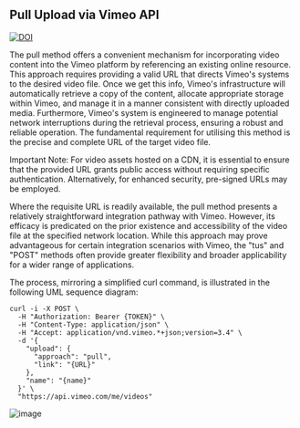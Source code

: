 ## Pull Upload via Vimeo API

[![DOI](https://zenodo.org/badge/973096294.svg)](https://doi.org/10.5281/zenodo.15286574)

The pull method offers a convenient mechanism for incorporating video content into the Vimeo platform by referencing an existing online resource. This approach requires providing a valid URL that directs Vimeo's systems to the desired video file. Once we get this info, Vimeo's infrastructure will automatically retrieve a copy of the content, allocate appropriate storage within Vimeo, and manage it in a manner consistent with directly uploaded media. Furthermore, Vimeo's system is engineered to manage potential network interruptions during the retrieval process, ensuring a robust and reliable operation. The fundamental requirement for utilising this method is the precise and complete URL of the target video file.

Important Note: For video assets hosted on a CDN, it is essential to ensure that the provided URL grants public access without requiring specific authentication. Alternatively, for enhanced security, pre-signed URLs may be employed.

Where the requisite URL is readily available, the pull method presents a relatively straightforward integration pathway with Vimeo. However, its efficacy is predicated on the prior existence and accessibility of the video file at the specified network location. While this approach may prove advantageous for certain integration scenarios with Vimeo, the "tus" and "POST" methods often provide greater flexibility and broader applicability for a wider range of applications.

The process, mirroring a simplified curl command, is illustrated in the following UML sequence diagram:

~~~```bash
curl -i -X POST \
  -H "Authorization: Bearer {TOKEN}" \
  -H "Content-Type: application/json" \
  -H "Accept: application/vnd.vimeo.*+json;version=3.4" \
  -d '{
    "upload": {
      "approach": "pull",
      "link": "{URL}"
    },
    "name": "{name}"
  }' \
  "https://api.vimeo.com/me/videos"
~~~

![image](https://github.com/user-attachments/assets/cf37cf56-6f9f-4e7d-b1fb-db03e8e2ab52)
